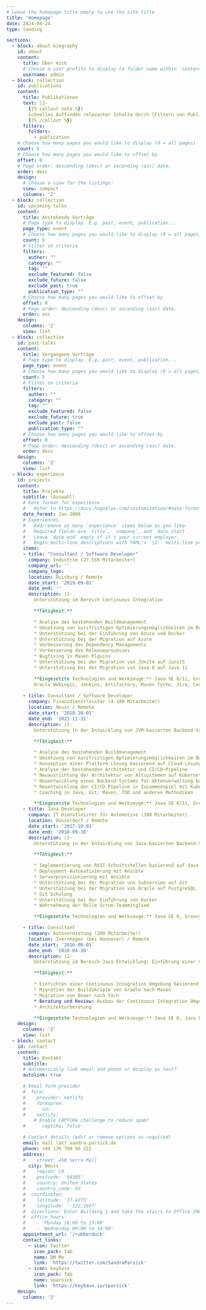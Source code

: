 ```yaml
---
# Leave the homepage title empty to use the site title
title: 'Homepage'
date: 2024-04-24
type: landing

sections:
  - block: about.biography
    id: about
    content:
      title: Über mich
      # Choose a user profile to display (a folder name within `content/authors/`)
      username: admin
  - block: collection
    id: publications
    content:
      title: Publikationen
      text: |2-
        {{% callout note %}}
        Schnelles Auffinden relevanter Inhalte durch [Filtern von Publikationen]({{< ref "/publication/_index.md" >}}).
        {{% /callout %}}
      filters:
        folders:
          - publication
    # Choose how many pages you would like to display (0 = all pages)
    count: 5
    # Choose how many pages you would like to offset by
    offset: 0
    # Page order: descending (desc) or ascending (asc) date.
    order: desc
    design:
      # Choose a view for the listings:
      view: compact
      columns: '2'
  - block: collection
    id: upcoming-talks
    content:
      title: Anstehende Vorträge
      # Page type to display. E.g. post, event, publication...
      page_type: event
      # Choose how many pages you would like to display (0 = all pages)
      count: 5
      # Filter on criteria
      filters:
        author: ""
        category: ""
        tag: ""
        exclude_featured: false
        exclude_future: false
        exclude_past: true
        publication_type: ""
      # Choose how many pages you would like to offset by
      offset: 0
      # Page order: descending (desc) or ascending (asc) date.
      order: asc
    design:
      columns: '2'
      view: list
  - block: collection
    id: past-talks
    content:
      title: Vergangene Vorträge
      # Page type to display. E.g. post, event, publication...
      page_type: event
      # Choose how many pages you would like to display (0 = all pages)
      count: 5
      # Filter on criteria
      filters:
        author: ""
        category: ""
        tag: ""
        exclude_featured: false
        exclude_future: true
        exclude_past: false
        publication_type: ""
      # Choose how many pages you would like to offset by
      offset: 0
      # Page order: descending (desc) or ascending (asc) date.
      order: desc
    design:
      columns: '2'
      view: list
  - block: experience
    id: projects
    content:
      title: Projekte
      subtitle: (Auswahl)
      # Date format for experience
      #   Refer to https://docs.hugoblox.com/customization/#date-format
      date_format: Jan 2006
      # Experiences.
      #   Add/remove as many `experience` items below as you like.
      #   Required fields are `title`, `company`, and `date_start`.
      #   Leave `date_end` empty if it's your current employer.
      #   Begin multi-line descriptions with YAML's `|2-` multi-line prefix.
      items:
      - title: "Consultant / Software Developer"
        company: Industrie (27.559 Mitarbeiter)
        company_url: ''
        company_logo:
        location: Duisburg / Remote
        date_start: '2019-09-01'
        date_end: ''
        description: |2-
          Unterstützung im Bereich Continuous Integration

          **Tätigkeit:**

          * Analyse des bestehenden Buildmanagement
          * Umsetzung von kurzfristigen Optimierungsmöglichkeiten im Buildmanagement
          * Unterstützung bei der Einführung von Azure und Docker
          * Unterstützung bei der Migration auf Azure
          * Verbesserung des Dependency Managements
          * Verbesserung des Releaseprozesses
          * Bugfixing in Maven Plguins
          * Unterstützung bei der Migration von JUnit4 auf Junit5
          * Unterstützung bei der Migration von Java 8 auf Java 11

          **Eingesetzte Technologien und Werkzeuge:** Java SE 8/11, Groovy, Eclipse RCP 4, OSGi, Docker, Azure,
          Oracle WebLogic, Jenkins, Artifactory, Maven Tycho, Jira, Confluence, BitBucket, JUnit5
   
      - title: Consultant / Software Developer
        company: Finanzdienstleister (4.100 Mitarbeiter)
        location: Neuss / Remote
        date_start: '2018-10-01'
        date_end: '2021-12-31'
        description: |2-
          Unterstützung in der Entwicklung von JVM-basierten Backend-Systemen

          **Tätigkeit:**

          * Analyse des bestehenden Buildmanagement
          * Umsetzung von kurzfristigen Optimierungsmöglichkeiten im Buildmanagement
          * Konzeption einer Platform-Lösung basierend auf Cloud-Lösungen
          * Analyse der bestehenden Architektur und CI/CD-Pipeline
          * Neuausrichtung der Architektur von Altsystemen auf Kubernetes
          * Neuentwicklung eines Backend-Systems für Aktenverwaltung basierend auf Java 11, Spring Boot, Kubernetes in der OTC
          * Neuentwicklung der CI/CD Pipeline in Zusammenspiel mit Kubernetes
          * Coaching in Java, Git, Maven, TDD und anderen Methodiken

          **Eingesetzte Technologien und Werkzeuge:** Java SE 8/11, Groovy, Hibernate, JPA, JAXB, Jersey, Spring Boot, OpenAPI, Docker, Kubernetes, OTC, Azure, Helm Charts, Terraform, Ansible, Oracle, PostrgresSQL, MongoDB, Jenkins, Maven, Jira, Confluence, Git, JUnit 5, Spock, Mockito, AssertJ, IntelliJ IDEA, Scrum
      - title: Java Developer
        company: IT Dienstleister für Automotive (300 Mitarbeiter)
        location: Düsseldorf / Remote
        date_start: '2017-10-01'
        date_end: '2018-09-30'
        description: |2-
          Unterstützung in der Entwicklung von Java-basierten Backend-Systemen für das vernetzte Fahrzeug

          **Tätigkeit:**

          * Implementierung von REST-Schnittstellen basierend auf Java 8, JAXB, JAX-RS und Jersey
          * Deployment-Automatisierung mit Ansible
          * Serverprovisionierung mit Ansible
          * Unterstützung bei der Migration von Subversion auf Git
          * Unterstützung bei der Migration von Oracle auf PostgreSQL
          * Git Schulung
          * Unterstützung bei der Einführung von Docker
          * Wahrnehmung der Rolle Scrum-Teammitglied

          **Eingesetzte Technologien und Werkzeuge:** Java SE 8, Groovy, Hibernate, JPA, JAXB, JAX-RS, Jersey,  Tomcat, Docker, H2, Oracle, PostgreSQL, Ansible, Jenkins, Maven, Jira, Confluence, Subversion, Git, BitBucket, JUnit, Mockito, Mockserver, AssertJ, LaTeX, IntelliJ IDEA  2018, Scrum

      - title: Consultant
        company: Autovermietung (200 Mitarbeiter)
        location: Isernhagen (bei Hannover) / Remote
        date_start: '2016-08-01'
        date_end: '2018-04-30'
        description: |2-
          Unterstützung im Bereich Java Entwicklung; Einführung einer Continuous Integration Umgebung

          **Tätigkeit:**

          * Einrichten einer Continuous Integration Umgebung basierend auf Gitlab, Jenkins, Nexus
          * Migration der Buildskripte von Gradle nach Maven
          * Migration von Bower nach Yarn
          * Beratung und Review: Ausbau der Continuous Integration Umgebung Richtung Continuous Delivery
          * Architekturberatung

          **Eingesetzte Technologien und Werkzeuge:** Java SE 8, Java EE, Hibernate, REST, JBoss EAP 6, JavaScript, AngularJS, Jenkins, Nexus 2/3, Gitlab, Maven, Gradle, Grunt, Bower, Yarn, Docker, VirtualBox, PostgreSQL, JUnit, Mockito
    design:
      columns: '2'
      view: list
  - block: contact
    id: contact
    content:
      title: Kontakt
      subtitle:
      # Automatically link email and phone or display as text?
      autolink: true

      # Email form provider
      #  form:
      #    provider: netlify
      #    formspree:
      #      id:
      #    netlify:
          # Enable CAPTCHA challenge to reduce spam?
      #      captcha: false

      # Contact details (edit or remove options as required)
      email: mail (at) sandra-parsick.de
      phone: +49 176 700 56 222
      address:
      #    street: 450 Serra Mall
        city: Neuss
      #    region: CA
      #    postcode: '94305'
      #    country: United States
      #    country_code: US
      #  coordinates:
      #    latitude: '37.4275'
      #    longitude: '-122.1697'
      #  directions: Enter Building 1 and take the stairs to Office 200 on Floor 2
      #  office_hours:
      #    - 'Monday 10:00 to 13:00'
      #    - 'Wednesday 09:00 to 10:00'
      appointment_url: '/rubberduck'
      contact_links:
        - icon: twitter
          icon_pack: fab
          name: DM Me
          link: 'https://twitter.com/SandraParsick'
        - icon: keybase
          icon_pack: fab
          name: sparsick
          link: 'https://keybase.io/sparsick'
    design:
      columns: '2'
---
```

